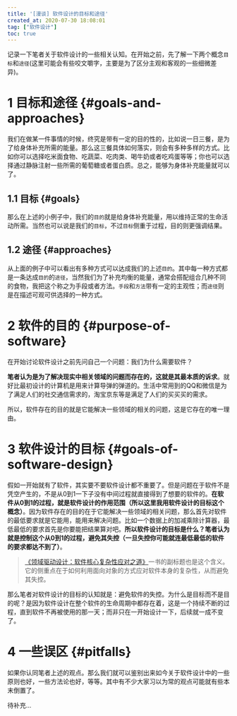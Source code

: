 ```yaml
---
title: '[漫谈] 软件设计的目标和途径'
created_at: 2020-07-30 18:08:01
tag: ["软件设计"]
toc: true
---
```


记录一下笔者关于软件设计的一些相关认知。在开始之前，先了解一下两个概念`目标`和`途径`(这里可能会有些咬文嚼字，主要是为了区分主观和客观的一些细微差异)。

# 1 目标和途径 {#goals-and-approaches}

我们在做某一件事情的时候，终究是带有一定的目的性的，比如说一日三餐，是为了给身体补充所需的能量。那么这三餐具体如何落实，则会有多种多样的方式。比如你可以选择吃米面食物、吃蔬菜、吃肉类、喝牛奶或者吃鸡蛋等等；你也可以选择通过静脉注射一些所需的葡萄糖或者蛋白质。总之，能够为身体补充能量就可以了。

## 1.1 目标 {#goals}

那么在上述的小例子中，我们的`目的`就是给身体补充能量，用以维持正常的生命活动所需。当然也可以说是我们的`目标`，不过`目标`侧重于过程，目的则更强调结果。

## 1.2 途径 {#approaches}

从上面的例子中可以看出有多种方式可以达成我们的上述`目的`。其中每一种方式都是一条达成`目的`的`途径`，当然我们为了补充均衡的能量，通常会搭配组合几种不同的食物，我把这个称之为手段或者方法。`手段`和`方法`带有一定的主观性；而`途径`则是在描述可观可供选择的一种方式。

# 2 软件的目的 {#purpose-of-software}

在开始讨论软件设计之前先问自己一个问题：我们为什么需要软件？

**笔者认为是为了解决现实中相关领域的问题而存在的，这就是其最本质的诉求**。就好比最初设计的计算机是用来计算导弹的弹道的。生活中常用到的QQ和微信是为了满足人们的社交通信需求的，淘宝京东等是满足了人们的买买买的需求。

所以，软件存在的目的就是它能解决一些领域的相关的问题，这是它存在的唯一理由。

# 3 软件设计的目标 {#goals-of-software-design}

假如一开始就有了软件，其实要不要软件设计都不重要了。但是问题在于软件不是凭空产生的，不是从0到1一下子没有中间过程就直接得到了想要的软件的。**在软件从0到1的过程，就是软件设计的作用范围（所以这里我用软件设计的目标这个概念）**。因为软件存在的目的在于它能解决一些领域的相关问题，那么首先对软件的最低要求就是它能用，能用来解决问题。比如一个数据上的加减乘除计算器，最低最低的要求首先是你要能把结果算对吧。**所以软件设计的目标是什么？笔者认为就是控制这个从0到1的过程，避免其失控（一旦失控你可能就连最低最低的软件的要求都达不到了）**。

>[《领域驱动设计：软件核心复杂性应对之道》](https://book.douban.com/subject/5344973/)一书的副标题也是这个含义。它的侧重点在于如何利用面向对象的方式应对软件本身的复杂性，从而避免其失控。

那么笔者对软件设计的目标的认知就是：避免软件的失控。为什么是目标而不是目的呢？是因为软件设计在整个软件的生命周期中都存在着，这是一个持续不断的过程，直到软件不再被使用的那一天；而非只在一开始设计一下，后续就一成不变了。

# 4 一些误区 {#pitfalls}

如果你认同笔者上述的观点。那么我们就可以鉴别出来如今关于软件设计中的一些原则也好，一些方法论也好，等等。其中有不少大家习以为常的观点可能就有些本末倒置了。

待补充...